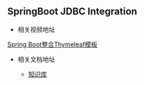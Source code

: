 SpringBoot JDBC Integration
---

- 相关视频地址

[Spring Boot整合Thymeleaf模板](https://www.edurt.com/course/73)

- 相关文档地址

    - [知识库](http://wiki.ttxit.com/pages/viewpage.action?pageId=16318605)